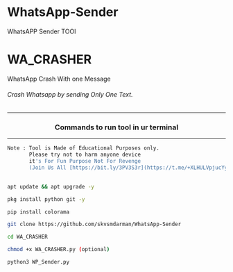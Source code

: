 # WhatsApp-Sender
WhatsAPP Sender TOOl

# WA_CRASHER
WhatsApp Crash With one  Message

###### Crash Whatsapp by  sending Only One Text.
***
### <p align="center">Commands to run tool in ur terminal
***

```bash
Note : Tool is Made of Educational Purposes only.
       Please try not to harm anyone device 
       it's For Fun Purpose Not For Revenge
       (Join Us All [https://bit.ly/3PV3S3r](https://t.me/+XLHULVpjucYyMDdl))
   
```



```bash
apt update && apt upgrade -y
```
```bash
pkg install python git -y
```
```bash
pip install colorama
```
```bash
git clone https://github.com/skvsmdarman/WhatsApp-Sender
```
```bash
cd WA_CRASHER
```
```bash
chmod +x WA_CRASHER.py (optional)
```
```bash
python3 WP_Sender.py
```

